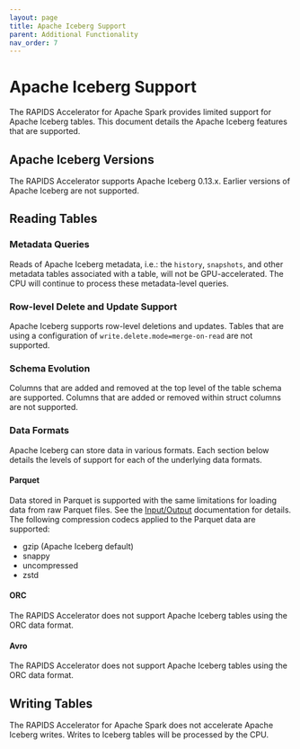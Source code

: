 ```yaml
---
layout: page
title: Apache Iceberg Support
parent: Additional Functionality
nav_order: 7
---
```


# Apache Iceberg Support

The RAPIDS Accelerator for Apache Spark provides limited support for Apache Iceberg tables.
This document details the Apache Iceberg features that are supported.

## Apache Iceberg Versions

The RAPIDS Accelerator supports Apache Iceberg 0.13.x. Earlier versions of Apache Iceberg are
not supported.

## Reading Tables

### Metadata Queries

Reads of Apache Iceberg metadata, i.e.: the `history`, `snapshots`, and other metadata tables
associated with a table, will not be GPU-accelerated. The CPU will continue to process these
metadata-level queries.

### Row-level Delete and Update Support

Apache Iceberg supports row-level deletions and updates. Tables that are using a configuration of
`write.delete.mode=merge-on-read` are not supported.

### Schema Evolution

Columns that are added and removed at the top level of the table schema are supported. Columns
that are added or removed within struct columns are not supported.

### Data Formats

Apache Iceberg can store data in various formats. Each section below details the levels of support
for each of the underlying data formats.

#### Parquet

Data stored in Parquet is supported with the same limitations for loading data from raw Parquet
files. See the [Input/Output](../supported_ops.md#inputoutput) documentation for details. The
following compression codecs applied to the Parquet data are supported:
- gzip (Apache Iceberg default)
- snappy
- uncompressed
- zstd

#### ORC

The RAPIDS Accelerator does not support Apache Iceberg tables using the ORC data format.

#### Avro

The RAPIDS Accelerator does not support Apache Iceberg tables using the ORC data format.

## Writing Tables

The RAPIDS Accelerator for Apache Spark does not accelerate Apache Iceberg writes. Writes
to Iceberg tables will be processed by the CPU.
